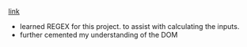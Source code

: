 [link](https://marypopplns.github.io/calculator/)

- learned REGEX for this project. to assist with calculating the inputs.
- further cemented my understanding of the DOM
